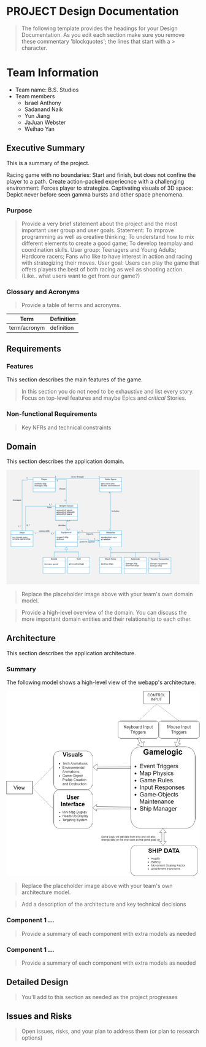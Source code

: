 # PROJECT Design Documentation
> The following template provides the headings for your Design Documentation.  As you edit each section make sure you remove these commentary 'blockquotes'; the lines that start with a > character.

# Team Information
* Team name: B.S. Studios
* Team members
  * Israel Anthony
  * Sadanand Naik
  * Yun Jiang
  * JaJuan Webster
  * Weihao Yan

## Executive Summary

This is a summary of the project.

Racing game with no boundaries: Start and finish, but does not confine the player to a path.
Create action-packed experiecnce with a challenging environment: Forces player to strategize.
Captivating visuals of 3D space: Depict never before seen gamma bursts and other space phenomena.

### Purpose
> Provide a very brief statement about the project and the most important user group and user goals.
Statement: To improve programming as well as creative thinking; 
           To understand how to mix different elements to create a good game;
           To develop teamplay and coordination skills.
User group: Teenagers and Young Adults;
            Hardcore racers;
            Fans who like to have interest in action and racing with strategizing their moves.
User goal: Users can play the game that offers players the best of both racing as well as shooting action.
(Like.. what users want to get from our game?)

### Glossary and Acronyms
> Provide a table of terms and acronyms.

| Term | Definition |
|------|------------|
| term/acronym | definition |


## Requirements

### Features

This section describes the main features of the game.

> In this section you do not need to be exhaustive and list every story.  Focus on top-level features and maybe Epics and *critical* Stories.

### Non-functional Requirements
> Key NFRs and technical constraints


## Domain

This section describes the application domain.

![Domain Model](domain-model-placeholder.png)
> Replace the placeholder image above with your team's own domain model. 

> Provide a high-level overview of the domain. You can discuss the more important domain entities and their relationship to each other.



## Architecture

This section describes the application architecture.

### Summary
The following model shows a high-level view of the webapp's architecture.

![Architecture Overview](architecture-tiers-and-layers.png)
> Replace the placeholder image above with your team's own architecture model. 

> Add a description of the architecture and key technical decisions

### Component 1 ...
> Provide a summary of each component with extra models as needed


### Component 1 ...
> Provide a summary of each component with extra models as needed

## Detailed Design

> You'll add to this section as needed as the project progresses


## Issues and Risks

> Open issues, risks, and your plan to address them (or plan to research options)
